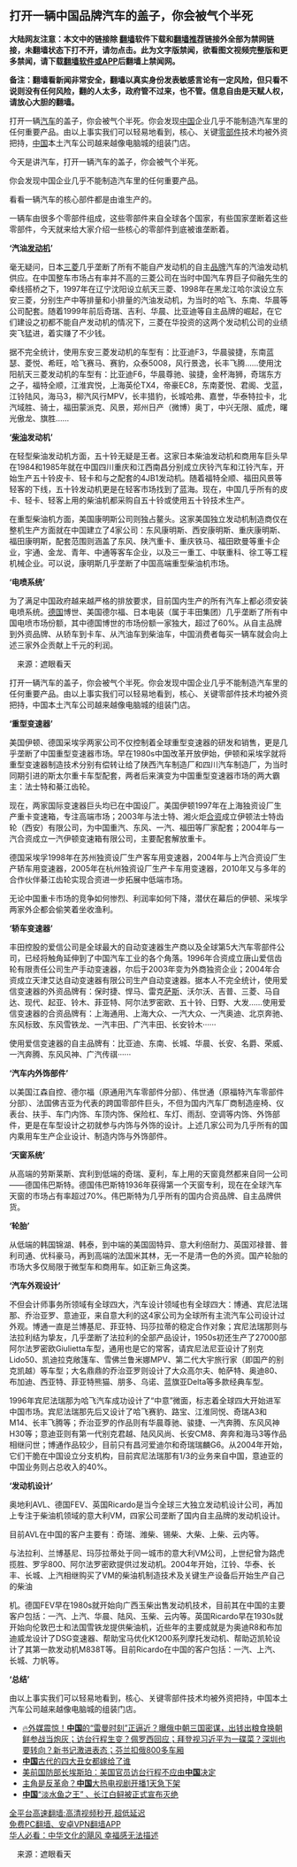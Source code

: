  <!-- 面包屑导航 --> <h2>打开一辆中国品牌汽车的盖子，你会被气个半死</h2> <p class="notice"><b>大陆网友注意：本文中的链接除 <a href="https://github.com/bannedbook/fanqiang" >翻墙</a>软件下载和<a href="https://github.com/killgcd/justmysocks/blob/master/README.md">翻墙推荐</a>链接外全部为禁网链接，未翻墙状态下打不开，请勿点击。此为文字版禁闻，欲看图文视频完整版和更多禁闻，请下载<a href="https://github.com/bannedbook/fanqiang">翻墙软件或APP</a>后翻墙上禁闻网。</p><p>备注：翻墙看新闻非常安全，翻墙以真实身份发表敏感言论有一定风险，但只看不说则没有任何风险，翻的人太多，政府管不过来，也不管。信息自由是天赋人权，请放心大胆的翻墙。</b></p>  <div class="entry"> <p id="summary">打开一辆<a href="https://www.bannedbook.org/bnews/tag/%e6%b1%bd%e8%bd%a6/" class="st_tag internal_tag" rel="tag" title="标签 汽车 下的日志">汽车</a>的盖子，你会被气个半死。你会发现<span class='wp_keywordlink_affiliate'><a href="https://www.bannedbook.org/" title="中国" target="_blank">中国</a></span>企业几乎不能制造汽车里的任何重要产品。由以上事实我们可以轻易地看到，核心、关键<a href="https://www.bannedbook.org/bnews/tag/%E9%9B%B6%E9%83%A8%E4%BB%B6/" class="st_tag internal_tag" rel="tag" title="标签 零部件 下的日志">零部件</a>技术均被外资把持，<a href="https://www.bannedbook.org/bnews/tag/%E4%B8%AD%E5%9B%BD/" class="st_tag internal_tag" rel="tag" title="标签 中国 下的日志">中国</a>本土汽车公司越来越像电脑城的组装门店。</p> <p id="conimg">今天是讲汽车，打开一辆汽车的盖子，你会被气个半死。</p> <p>你会发现中国企业几乎不能制造汽车里的任何重要产品。</p> <p>看看一辆汽车的核心部件都是由谁生产的。</p> <p>一辆车由很多个零部件组成，这些零部件来自全球各个国家，有些国家垄断着这些零部件，今天就来给大家介绍一些核心的零部件到底被谁垄断着。</p> <p><strong>‘汽油<a href="https://www.bannedbook.org/bnews/tag/%e5%8f%91%e5%8a%a8%e6%9c%ba/" class="st_tag internal_tag" rel="tag" title="标签 发动机 下的日志">发动机</a>’</strong></p> <p>毫无疑问，日本<a href="https://www.bannedbook.org/bnews/tag/%E4%B8%89%E8%8F%B1/" class="st_tag internal_tag" rel="tag" title="标签 三菱 下的日志">三菱</a>几乎垄断了所有不能自产发动机的自主<a href="https://www.bannedbook.org/bnews/tag/%E5%93%81%E7%89%8C/" class="st_tag internal_tag" rel="tag" title="标签 品牌 下的日志">品牌</a>汽车的汽油发动机供应。在中国整车市场占有率并不高的三菱公司在当时中国汽车界巨子仰融先生的牵线搭桥之下，1997年在辽宁沈阳设立航天三菱、1998年在黑龙江哈尔滨设立东安三菱，分别生产中等排量和小排量的汽油发动机，为当时的哈飞、东南、华晨等公司配套。随着1999年前后奇瑞、吉利、华晨、比亚迪等自主品牌的崛起，在它们建设之初都不能自产发动机的情况下，三菱在华投资的这两个发动机公司的业绩突飞猛进，着实赚了不少钱。</p> <p>据不完全统计，使用东安三菱发动机的车型有：比亚迪F3，华晨骏捷，东南蓝瑟、菱悦、希旺，哈飞赛马、赛豹，众泰5008，风行景逸，长丰飞腾……使用沈阳航天三菱发动机的车型有：比亚迪F6，华晨尊驰、骏捷，金杯海狮，奇瑞东方之子，福特全顺，江淮宾悦，上海英伦TX4，帝豪EC8，东南菱悦、君阁、戈蓝，江铃陆风，海马3，柳汽风行MPV，长丰猎豹，长城哈弗、嘉誉，华泰特拉卡，北汽域胜、骑士，福田蒙派克、风景，郑州日产（微博）奥丁，中兴无限、威虎，曙光傲龙、旗胜……</p> <p><strong>‘<a href="https://www.bannedbook.org/bnews/tag/%E6%9F%B4%E6%B2%B9/" class="st_tag internal_tag" rel="tag" title="标签 柴油 下的日志">柴油</a>发动机’</strong></p> <p>在轻型柴油发动机方面，五十铃无疑是王者。这家日本柴油发动机和商用车巨头早在1984和1985年就在中国四川重庆和江西南昌分别成立庆铃汽车和江铃汽车，开始生产五十铃皮卡、轻卡和与之配套的4JB1发动机。随着福特全顺、福田风景等轻客的下线，五十铃发动机更是在轻客市场找到了蓝海。现在，中国几乎所有的皮卡、轻卡、轻客上用的柴油机都采购自五十铃或使用五十铃技术生产。</p>  <p>在重型柴油机方面，美国康明斯公司则独占鳌头。这家美国独立发动机制造商仅在整机生产方面就在中国建立了4家公司：东风康明斯、西安康明斯、重庆康明斯、福田康明斯，配套范围则涵盖了东风、陕汽重卡、重庆铁马、福田欧曼等重卡企业，宇通、金龙、青年、中通等客车企业，以及三一重工、中联重科、徐工等工程机械企业。可以说，康明斯几乎垄断了中国高端重型柴油机市场。</p> <p><strong>‘电喷系统’</strong></p> <p>为了满足中国政府越来越严格的排放要求，目前国内生产的所有汽车上都必须安装电喷系统。<a href="https://www.bannedbook.org/bnews/tag/%e5%be%b7%e5%9b%bd/" class="st_tag internal_tag" rel="tag" title="标签 德国 下的日志">德国</a>博世、美国德尔福、日本电装（属于丰田集团）几乎垄断了所有中国电喷市场份额，其中德国博世的市场份额一家独大，超过了60%。从自主品牌到外资品牌、从轿车到卡车、从汽油车到柴油车，中国消费者每买一辆车就会向上述三家外企贡献上千元的利润。</p> <p class="src-info">　来源：遮眼看天 </p> <p id="summary">打开一辆汽车的盖子，你会被气个半死。你会发现中国企业几乎不能制造汽车里的任何重要产品。由以上事实我们可以轻易地看到，核心、关键零部件技术均被外资把持，中国本土汽车公司越来越像电脑城的组装门店。</p> <p> <strong>‘重型变速器’</strong></p> <p>美国伊顿、德国采埃孚两家公司不仅控制着全球重型变速器的研发和销售，更是几乎垄断了中国重型变速器市场。早在1980s中国改革开放伊始，伊顿和采埃孚就将重型变速器制造技术分别有偿转让给了陕西汽车制造厂和四川汽车制造厂，为当时同期引进的斯太尔重卡车型配套，两者后来演变为中国重型变速器市场的两大霸主：法士特和綦江齿轮。</p> <p>现在，两家国际变速器巨头均已在中国设厂。美国伊顿1997年在上海独资设厂生产重卡变速箱，专注高端市场；2003年与法士特、湘火炬<a href="https://www.bannedbook.org/bnews/tag/%E5%90%88%E8%B5%84/" class="st_tag internal_tag" rel="tag" title="标签 合资 下的日志">合资</a>成立伊顿法士特齿轮（西安）有限公司，为中国重汽、东风、一汽、福田等厂家配套；2004年与一汽合资成立一汽伊顿变速箱有限公司，主要配套解放重卡。</p> <p>德国采埃孚1998年在苏州独资设厂生产客车用变速器，2004年与上汽合资设厂生产轿车用变速器，2005年在杭州独资设厂生产卡车用变速器，2010年又与多年的合作伙伴綦江齿轮实现合资进一步拓展中低端市场。</p> <p>无论中国重卡市场的竞争如何惨烈、利润率如何下降，潜伏在幕后的伊顿、采埃孚两家外企都会偷笑着坐收渔利。</p>  <p><strong>‘轿车变速器’</strong></p> <p>丰田控股的爱信公司是全球最大的自动变速器生产商以及全球第5大汽车零部件公司，已经将触角延伸到了中国汽车工业的各个角落。1996年合资成立唐山爱信齿轮有限责任公司生产手动变速器，尔后于2003年变为外商独资企业；2004年合资成立天津艾达自动变速器有限公司生产自动变速器。据本人不完全统计，使用爱信变速器的外资品牌有：保时捷、悍马、雷克<span class='wp_keywordlink'><a href="https://www.bannedbook.org/forum5/topic42.html" title="萨斯、诚信与自救" target="_blank">萨斯</a></span>、沃尔沃、吉普、三菱、马自达、现代、起亚、铃木、菲亚特、阿尔法罗密欧、五十铃、日野、大发……使用爱信变速器的合资品牌有：上海通用、上海大众、一汽大众、一汽奥迪、北京奔驰、东风标致、东风雪铁龙、一汽丰田、广汽丰田、长安铃木······</p> <p>使用爱信变速器的自主品牌有：比亚迪、东南、长城、华晨、长安、名爵、荣威、一汽奔腾、东风风神、广汽传祺······</p> <p><strong>‘汽车内外饰部件’</strong></p> <p>以美国江森自控、德尔福（原通用汽车零部件分部）、伟世通（原福特汽车零部件分部）、法国佛吉亚为代表的跨国零部件巨头，不但为国内汽车厂商制造座椅、仪表台、扶手、车门内饰、车顶内饰、保险杠、车灯、雨刮、空调等内饰、外饰部件，更是在车型设计之初就参与内饰与外饰的设计。上述几家公司为几乎所有的国内乘用车生产企业设计、制造内饰与外饰部件。</p> <p><strong>‘天窗系统’</strong></p> <p>从高端的劳斯莱斯、宾利到低端的奇瑞、夏利，车上用的天窗竟然都来自同一公司——德国伟巴斯特。德国伟巴斯特1936年获得第一个天窗专利，现在在全球汽车天窗的市场占有率超过70%。伟巴斯特为几乎所有的国内合资品牌、自主品牌供货。</p> <p><strong>‘轮胎’</strong></p> <p>从低端的韩国锦湖、韩泰，到中端的美国固特异、意大利倍耐力、英国邓禄普、普利司通、优科豪马，再到高端的法国米其林，无一不是清一色的外资。国产轮胎的市场大多仅局限于微型车和商用车。如正新三角这类。</p> <p><strong>‘汽车外观设计’</strong></p>  <p>不但会计师事务所领域有全球四大，汽车设计领域也有全球四大：博通、宾尼法瑞那、乔治亚罗、意迪亚，来自意大利的这4家公司为全球所有主流汽车公司设计过外观。博通一直是兰博基尼、菲亚特、玛莎拉蒂的稳定合作对象；宾尼法瑞那则与法拉利结为挚友，几乎垄断了法拉利的全部产品设计，1950s初还生产了27000部阿尔法罗密欧Giulietta车型，通用也是它的常客，请宾尼法尼亚设计了别克Lido50、凯迪拉克敞篷车、雪佛兰鲁米娜MPV、第二代大宇旅行家（即国产的别克凯越）等车型；大名鼎鼎的乔治亚罗则设计了大众高尔夫、帕萨特、奥迪80、布加迪、西亚特、菲亚特熊猫、朋多、乌诺、蓝旗亚Delta等多款经典车型。</p> <p>1996年宾尼法瑞那为哈飞汽车成功设计了“中意”微面，标志着全球四大开始进军中国市场。宾尼法瑞那先后又设计了哈飞赛豹、路宝、江淮同悦、奇瑞A3和M14、长丰飞腾等；乔治亚罗的作品则有华晨尊驰、骏捷、一汽奔腾、东风风神H30等；意迪亚则有第一代别克君越、陆风风尚、长安CM8、奔奔和海马3等作品相继问世；博通作品较少，目前只有昌河爱迪尔和奇瑞瑞麟G6。从2004年开始，它们干脆在中国设立分支机构，目前宾尼法瑞那有1/3的业务来自中国，意迪亚的中国业务则占总收入的40%。</p> <p><strong>‘发动机设计’</strong></p> <p>奥地利AVL、德国FEV、英国Ricardo是当今全球三大独立发动机设计公司，再加上专注于柴油机领域的意大利VM，四家公司垄断了国内自主品牌的发动机设计。</p> <p>目前AVL在中国的客户主要有：奇瑞、潍柴、锡柴、大柴、上柴、云内等。</p> <p>与法拉利、兰博基尼、玛莎拉蒂处于同一城市的意大利VM公司，上世纪曾为路虎揽胜、罗孚800、阿尔法罗密欧提供过发动机。2004年开始，江铃、华泰、长丰、长城、上汽相继购买了VM的柴油机制造技术及关键生产设备后开始生产自己的柴油</p> <p>机。德国FEV早在1980s就开始向广西玉柴出售发动机技术，目前其在中国的主要客户包括：一汽、上汽、华晨、陆风、玉柴、云内等。英国Ricardo早在1930s就开始向伦敦巴士和法国雪铁龙提供柴油机，近些年的主要成就是为奥迪R8和布加迪威龙设计了DSG变速器、帮助宝马优化K1200系列摩托发动机、帮助迈凯轮设计了其第一款发动机M838T等。目前Ricardo在中国的客户包括：一汽、上汽、长城、力帆等。</p> <p><strong>‘总结’</strong></p> <p>由以上事实我们可以轻易地看到，核心、关键零部件技术均被外资把持，中国本土汽车公司越来越像电脑城的组装门店。</p> <div id="taboola-mid-1"></div>  <ul class='op-related-articles' title='相关阅读'> <li><a href='https://www.bannedbook.org/bnews/bannedvideo/20220722/1761494.html' target='_blank'>🔥外媒震惊！<b>中国</b>的“雷曼时刻”正逼近？曝俄中朝三国密谋，出钱出粮食换朝鲜参战当炮灰；访台行程生变？佩罗西回应；拜登视习近平为一碟菜？深圳也要转向？新书记激进表态；芬兰扣俄800多车厢</a></li> <li><a href='https://www.bannedbook.org/bnews/lifebaike/20220722/1761465.html' target='_blank'><b>中国</b>古代的四大丑女都嫁给了谁</a></li> <li><a href='https://www.bannedbook.org/bnews/headline/20220722/1761459.html' target='_blank'>美前国防部长埃斯珀：美国官员访台行程不应由<b>中国</b>决定</a></li> <li><a href='https://www.bannedbook.org/bnews/yule/20220722/1761433.html' target='_blank'>主角是反革命？<b>中国</b>大热电视剧开播1天急下架</a></li> <li><a href='https://www.bannedbook.org/bnews/cnnews/20220722/1761427.html' target='_blank'><b>中国</b>“淡水鱼之王” 、长江白鲟被正式宣布灭绝</a></li> </ul> <p class="texttj"> <a href="https://github.com/bannedbook/fanqiang/wiki/V2ray%E6%9C%BA%E5%9C%BA" target="_blank">全平台高速翻墙:高清视频秒开,超低延迟</a><br/> <a href="https://github.com/bannedbook/fanqiang/wiki/%E7%A6%81%E9%97%BB%E7%BD%91%E5%AE%89%E5%8D%93%E7%BF%BB%E5%A2%99%E6%96%B0%E9%97%BBAPP" target="_blank">免费PC翻墙、安卓VPN翻墙APP</a><br/> <a href="https://www.bannedbook.org/bnews/comments/20220220/1694796.html" target="_blank">华人必看：中华文化的飓风 幸福感无法描述</a> </p> <p class="src-info">　来源：遮眼看天 </p><a name='sharetosocial'></a>  <div style="margin-bottom:5px;padding-bottom:5px;clear:both"> <div id="archive-pix-1" class="banner-ads"> <!-- AuctionX Display platform tag START --> <div id="27602x728x90x621x_ADSLOT1" clicktrack="%%CLICK_URL_ESC%%"></div>  <!-- AuctionX Display platform tag END --> </div> <div id="archive-pix-2" class="banner-ads"> <!-- AuctionX Display platform tag START --> <div id="27556x300x250x621x_ADSLOT1" clicktrack="%%CLICK_URL_ESC%%" style="margin:0 auto;text-align:center"></div>  <!-- AuctionX Display platform tag END --> </div> </div>  <div id="archive-pix-1" class="banner-ads"> <!-- AuctionX Display platform tag START --> <div id="27603x728x90x621x_ADSLOT1" clicktrack="%%CLICK_URL_ESC%%"></div>  <!-- AuctionX Display platform tag END --> </div> </div><!--END ENTRY--> 